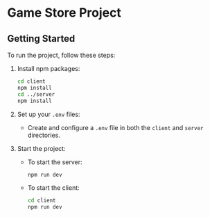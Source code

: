 # Game Store Project

## Getting Started

To run the project, follow these steps:

1. Install npm packages:

   ```bash
   cd client
   npm install
   cd ../server
   npm install
   ```

2. Set up your `.env` files:

   - Create and configure a `.env` file in both the `client` and `server` directories.

3. Start the project:
   - To start the server:
     ```bash
     npm run dev
     ```
   - To start the client:
     ```bash
     cd client
     npm run dev
     ```
